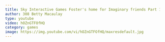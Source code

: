 ```yaml
---
title: Sky Interactive Games Foster's home for Imaginary friends Part 1
author: 308 Betty Macaulay
type: youtube
video: hOZnGTFOfHQ
category: games
image: https://img.youtube.com/vi/hOZnGTFOfHQ/maxresdefault.jpg
---
```

